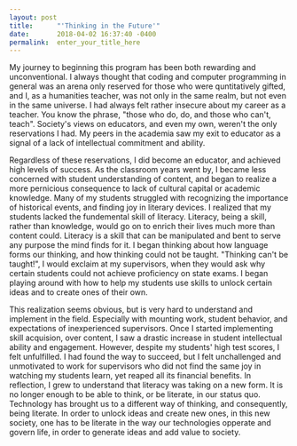 ```yaml
---
layout: post
title:      "'Thinking in the Future'"
date:       2018-04-02 16:37:40 -0400
permalink:  enter_your_title_here
---
```



My journey to beginning this program has been both rewarding and unconventional. I always thought that coding and computer programming in general was an arena only reserved for those who were quntitatively gifted, and I, as a humanities teacher, was not only in the same realm, but not even in the same universe. I had always felt rather insecure about my career as a teacher. You know the phrase, "those who do, do, and those who can't, teach". Society's views on educators, and even my own, weren't the only reservations I had. My peers in the academia saw my exit to educator as a signal of a lack of intellectual commitment and ability. 

Regardless of these reservations, I did become an educator, and achieved high levels of success. As the classroom years went by, I became less concerned with student understanding of content, and began to realize a more pernicious consequence to lack of cultural capital or academic knowledge. Many of my students struggled with recognizing the importance of historical events, and finding joy in literary devices. I realized that my students lacked the fundemental skill of literacy. Literacy, being a skill, rather than knowledge, would go on to enrich their lives much more than content could. Literacy is a skill that can be manipulated and bent to serve any purpose the mind finds for it. I began thinking about how language forms our thinking, and how thinking could not be taught. "Thinking can't be taught!", I would exclaim at my supervisors, when they would ask why certain students could not achieve proficiency on state exams. I began playing around with how to help my students use skills to unlock certain ideas and to create ones of their own. 

This realization seems obvious, but is very hard to understand and implement in the field. Especially with mounting work, student behavior, and expectations of inexperienced supervisors. Once I started implementing skill acquision, over content, I saw a drastic increase in student intellectual ability and engagement. However, despite my students' high test scores, I felt unfulfilled. I had found the way to succeed, but I felt unchallenged and unmotivated to work for supervisors who did not find the same joy in watching my students learn, yet reaped all its financial benefits. In reflection, I grew to understand that literacy was taking on a new form. It is no longer enough to be able to think, or be literate, in our status quo. Technology has brought us to a different way of thinking, and consequently, being literate. In order to unlock ideas and create new ones, in this new society, one has to be literate in the way our technologies opperate and govern life, in order to generate ideas and add value to society. 
